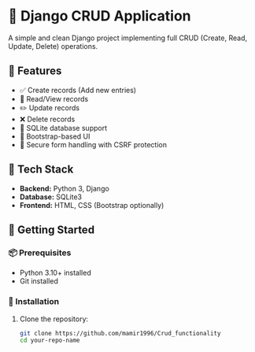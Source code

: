 # 🧾 Django CRUD Application

A simple and clean Django project implementing full CRUD (Create, Read, Update, Delete) operations.

## 🚀 Features

- ✅ Create records (Add new entries)
- 📄 Read/View records
- ✏️ Update records
- ❌ Delete records
- 📁 SQLite database support
- 🎨 Bootstrap-based UI 
- 🔐 Secure form handling with CSRF protection

## 🧰 Tech Stack

- **Backend:** Python 3, Django
- **Database:** SQLite3
- **Frontend:** HTML, CSS (Bootstrap optionally)

## 🏁 Getting Started

### 📦 Prerequisites

- Python 3.10+ installed
- Git installed

### 🔧 Installation

1. Clone the repository:

   ```bash
   git clone https://github.com/mamir1996/Crud_functionality
   cd your-repo-name
